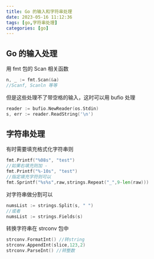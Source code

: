 ```yaml
---
title: Go 的输入和字符串处理
date: 2023-05-16 11:12:36
tags: [go,字符串处理]
categories: [go]
---
```


## Go 的输入处理
用 fmt 包的 Scan 相关函数
```go
n, _ := fmt.Scan(&a)
//Scanf, Scanln 等等
```
但是这些处理不了带空格的输入，这时可以用 bufio 处理
```go
reader := bufio.NewReader(os.Stdin)
s, err := reader.ReadString('\n')
```
## 字符串处理
有时需要填充格式化字符串则
```go
fmt.Printf("%08s", "test")
//如果右填充则加 -
fmt.Printf("%-10s", "test")
//指定填充字符则可以
fmt.Sprintf("%s%s",raw,strings.Repeat("_",9-len(raw)))
```
对字符串做分割可以
```go
numsList := strings.Split(s, " ")
//或者
numsList := strings.Fields(s)
```
转换字符串在 strconv 包中
```go
strconv.FormatInt() //转string
strconv.AppendInt(slice,123,2)
strconv.ParseInt() //转整数
```
